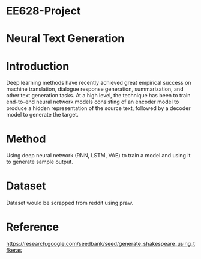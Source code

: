 # EE628-Project
# Neural Text Generation
# Introduction
Deep learning methods have recently achieved great empirical success on machine translation, dialogue response generation, summarization, and other text generation tasks. At a high level, the technique has been to train end-to-end neural network models consisting of an encoder model to produce a hidden representation of the source text, followed by a decoder model to generate the target.
# Method
Using deep neural network (RNN, LSTM, VAE) to train a model and using it to generate sample output.
# Dataset
Dataset would be scrapped from reddit using praw.
# Reference
https://research.google.com/seedbank/seed/generate_shakespeare_using_tfkeras
